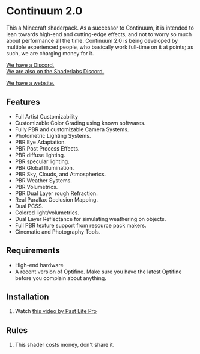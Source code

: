 # Continuum 2.0

This a Minecraft shaderpack. As a successor to Continuum, it is intended to lean towards high-end and cutting-edge effects, and not to worry so much about performance all the time. Continuum 2.0 is being developed by multiple experienced people, who basically work full-time on it at points; as such, we are charging money for it.

[We have a Discord.](https://discord.gg/hsceAbS)  
[We are also on the Shaderlabs Discord.](https://discordapp.com/invite/F4BtNAc)  

[We have a website.](https://continuum.graphics/)  

## Features
- Full Artist Customizability
- Customizable Color Grading using known softwares.
- Fully PBR and customizable Camera Systems.
- Photometric Lighting Systems.
- PBR Eye Adaptation.
- PBR Post Process Effects.
- PBR diffuse lighting.
- PBR specular lighting.
- PBR Global Illumination.
- PBR Sky, Clouds, and Atmospherics. 
- PBR Weather Systems.
- PBR Volumetrics.
- PBR Dual Layer rough Refraction.
- Real Parallax Occlusion Mapping.
- Dual PCSS.
- Colored light/volumetrics.
- Dual Layer Reflectance for simulating weathering on objects.
- Full PBR texture support from resource pack makers.
- Cinematic and Photography Tools.

## Requirements
- High-end hardware
- A recent version of Optifine. Make sure you have the latest Optifine before you complain about anything.

## Installation

1. Watch [this video by Past Life Pro](https://www.youtube.com/watch?v=KT4Ep3X8B4k)

## Rules  

1. This shader costs money, don't share it. 